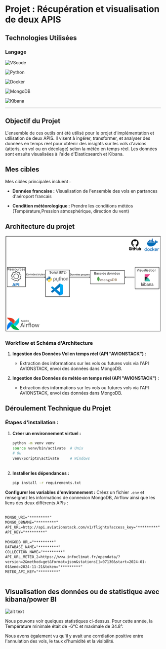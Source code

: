 # Projet : Récupération et visualisation de deux APIS
 
## Technologies Utilisées
 
### Langage
 
![VScode](https://img.shields.io/badge/VScode-1.95-blue?logo=VScode&logoColor=white)
 
![Python](https://img.shields.io/badge/Python-3.13.00-blue?logo=python&logoColor=white)
 
![Docker](https://img.shields.io/badge/Docker-27.3.1-blue?logo=docker&logoColor=white)
 
![MongoDB](https://img.shields.io/badge/MongoDB-7.0.5-green?logo=mongodb&logoColor=white)
 
![Kibana](https://img.shields.io/badge/Kibana-8.15.3-orange?logo=kibana&logoColor=white)
 
---
 
## Objectif du Projet
 
L'ensemble de ces outils ont été utilisé pour le projet d'implémentation et utilisation de deux APIS. Il visent à ingérer, transformer, et analyser des données en temps réel pour obtenir des insights sur les vols d'avions (atteris, en vol ou en décolage) selon la météo en temps réel. Les données sont ensuite visualisées à l'aide d'Elasticsearch et Kibana.
 
##  Mes cibles
 
Mes cibles principales incluent :
 
- **Données francaise :** Visualisation de l'ensemble des vols en partances d'aéroport francais
 
- **Condition météorologique :** Prendre les conditions météos (Température,Pression atmosphérique, direction du vent)
 
## Architecture du projet
 
 
 
 
![alt text](ArchitecturePipeline.png)
 
### Workflow et Schéma d'Architecture
 
 
1. **Ingestion des Données Vol en temps réel (API "AVIONSTACK")** :
   - Extraction des informations sur les vols ou futures vols via l'API AVIONSTACK, envoi des données dans MongoDB.
 
1. **Ingestion des Données de météo en temps réel (API "AVIONSTACK")** :
   - Extraction des informations sur les vols ou futures vols via l'API AVIONSTACK, envoi des données dans MongoDB.
 
 
 
 
## Déroulement Technique du Projet
 
### **Étapes d'installation :**
 
 
1. **Créer un environnement virtuel :**
   ```bash
   python -m venv venv
   source venv/bin/activate  # Unix
   # Ou
   venv\Scripts\activate     # Windows
 
2. **Installer les dépendances :**
   ```bash
   pip install -r requirements.txt
   ```
**Configurer les variables d'environnement :**
   Créez un fichier `.env` et renseignez les informations de connexion MongoDB, Airflow ainsi que les liens des deux différents APIs  :
   ```env

 MONGO_URI="*********"
MONGO_DBNAME="*********"
API_URL=http://api.aviationstack.com/v1/flights?access_key="*********"
API_KEY="*********"

MONGODB_URL="*********"
DATABASE_NAME="*********"
COLLECTION_NAME="*********"
API_URL_METEO_2=https://www.infoclimat.fr/opendata/?version=2&method=get&format=json&stations[]=07130&start=2024-01-01&end=2024-11-21&token="*********"
METEO_API_KEY="*********"


   ```
 
## Visualisation des données ou de statistique avec kibana/power BI
 
![alt text](Statistique.png)
 
Nous pouvons voir quelques statistiques ci-dessus.
Pour cette année, la Température minimale était de -6°C et maximale de 34.8°.
 
Nous avons également vu qu'il y avait une corrélation positive entre l'annulation des vols, le taux
d'humidité et la visibilité.
